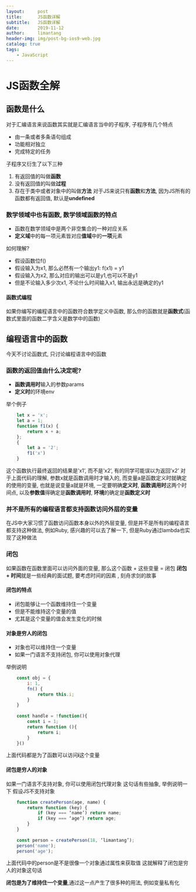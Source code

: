 ```yaml
---
layout:     post
title:      JS函数详解
subtitle:   JS函数详解
date:       2019-11-12
author:     limantang
header-img: img/post-bg-ios9-web.jpg
catalog: true
tags:
    - JavaScript
---
```


# JS函数全解

## 函数是什么

对于汇编语言来说函数其实就是汇编语言当中的子程序, 子程序有几个特点

- 由一条或者多条语句组成
- 功能相对独立
- 完成特定的任务

子程序又衍生了以下三种

1. 有返回值的叫做**函数**
2. 没有返回值的叫做**过程**
3. 存在于类中或者对象中的叫做**方法**
对于JS来说只有**函数**和**方法**, 因为JS所有的函数都有返回值, 默认是**undefined**

### 数学领域中也有函数, 数学领域函数的特点

- 函数在数学领域中是两个非空集合的一种对应关系
- **定义域**中的每一项元素皆对应**值域**中的**一项**元素
	
如何理解?

- 假设函数位f()
- 假设输入为x1, 那么必然有一个输出y1: f(x1) = y1
- 假设输入为x2, 那么对应的输出可以是y1,也可以不是y1
- 但是不论输入多少次x1, 不论什么时间输入x1, 输出永远是确定的y1

#### 函数式编程

如果你编写的编程语言中的函数符合数学定义中函数, 那么你的函数就是**函数式**(函数式里面的函数二字含义是数学中的函数)

## 编程语言中的函数
今天不讨论函数式, 只讨论编程语言中的函数

### 函数的返回值由什么决定呢?

- **函数调用时**输入的参数params
- **定义时**的环境env

举个例子
```javascript
    let x = 'x';
    let a = 1;
    function f1(x) {
        return x + a;
    };
    {
        let a = '2';
        f1('x')
    }
```
这个函数执行最终返回的结果是’x1’, 而不是’x2’, 有的同学可能误以为返回’x2’
对于上面代码的理解, 参数x就是函数调用时才输入的, 而变量a是函数定义时就确定的使用的变量, 也就是说变量a就是环境, 
一定要明确**定义时**, **函数调用时**这两个时间点, 
以及**参数值**得确定是**函数调用时**, **环境**的确定是**函数定义时**

### 并不是所有的编程语言都支持函数访问外层的变量

在JS中大家习惯了函数访问函数本身以外的外层变量, 但是并不是所有的编程语言都支持这种做法, 
例如Ruby, 感兴趣的可以去了解一下, 但是Ruby通过lambda也实现了这种做法

### 闭包

如果函数在函数里面可以访问外面的变量, 那么这个函数 + 这些变量 = 闭包
**闭包 + 时间**就是一些经典的面试题, 要考虑时间的因素 , 刻舟求剑的故事

#### 闭包的特点

- 闭包能够让一个函数维持住一个变量
- 但是不能维持这个变量的值
- 尤其是这个变量的值会发生变化的时候
	
#### 对象是穷人的闭包

- 对象也可以维持住一个变量
- 如果一门语言不支持闭包, 你可以使用对象代理
	
举例说明
```javascript
    const obj = {
        i: 1,
        fn() {
            return this.i;
        }
    }
    
    const handle = !function(){
        const i = 1;
        return function (){
            return i;
        }
    }()
```
上面代码都是为了函数可以访问**i**这个变量

#### 闭包是穷人的对象

如果一门语言不支持对象, 你可以使用闭包代理对象
这句话有些抽象, 举例说明一下
假设JS不支持对象

```javascript
    function createPerson(age, name) {
        return function (key) {
            if (key === ‘name’) return name;
            if (key === ‘age’) return age;
        }
    }
    
    const person = createPerson(18, ‘limantang’);
    person('name');
    person('age');
```

上面代码中的person是不是很像一个对象通过属性来获取值
这就解释了闭包是穷人的对象这句话

**闭包是为了维持住一个变量**,通过这一点产生了很多种的用法, 例如变量私有化




